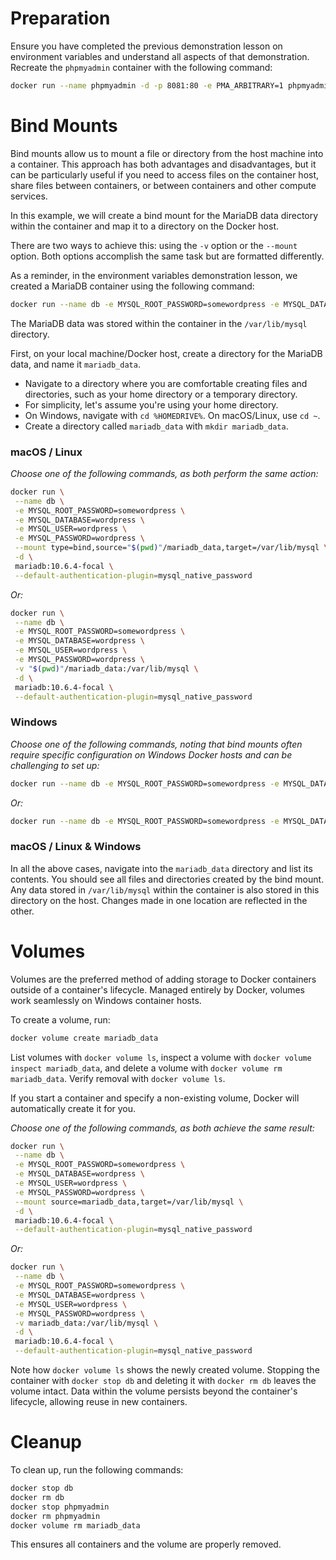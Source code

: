 # Preparation

Ensure you have completed the previous demonstration lesson on environment variables and understand all aspects of that demonstration. Recreate the `phpmyadmin` container with the following command:

```sh
docker run --name phpmyadmin -d -p 8081:80 -e PMA_ARBITRARY=1 phpmyadmin/phpmyadmin
```

# Bind Mounts

Bind mounts allow us to mount a file or directory from the host machine into a container. This approach has both advantages and disadvantages, but it can be particularly useful if you need to access files on the container host, share files between containers, or between containers and other compute services.

In this example, we will create a bind mount for the MariaDB data directory within the container and map it to a directory on the Docker host.

There are two ways to achieve this: using the `-v` option or the `--mount` option. Both options accomplish the same task but are formatted differently.

As a reminder, in the environment variables demonstration lesson, we created a MariaDB container using the following command:

```sh
docker run --name db -e MYSQL_ROOT_PASSWORD=somewordpress -e MYSQL_DATABASE=wordpress -e MYSQL_USER=wordpress -e MYSQL_PASSWORD=wordpress -d mariadb:10.6.4-focal --default-authentication-plugin=mysql_native_password
```

The MariaDB data was stored within the container in the `/var/lib/mysql` directory.

First, on your local machine/Docker host, create a directory for the MariaDB data, and name it `mariadb_data`.

- Navigate to a directory where you are comfortable creating files and directories, such as your home directory or a temporary directory.
- For simplicity, let's assume you're using your home directory.
- On Windows, navigate with `cd %HOMEDRIVE%`. On macOS/Linux, use `cd ~`.
- Create a directory called `mariadb_data` with `mkdir mariadb_data`.

### macOS / Linux

*Choose one of the following commands, as both perform the same action:*

```sh
docker run \
 --name db \
 -e MYSQL_ROOT_PASSWORD=somewordpress \
 -e MYSQL_DATABASE=wordpress \
 -e MYSQL_USER=wordpress \
 -e MYSQL_PASSWORD=wordpress \
 --mount type=bind,source="$(pwd)"/mariadb_data,target=/var/lib/mysql \
 -d \
 mariadb:10.6.4-focal \
 --default-authentication-plugin=mysql_native_password
```

*Or:*

```sh
docker run \
 --name db \
 -e MYSQL_ROOT_PASSWORD=somewordpress \
 -e MYSQL_DATABASE=wordpress \
 -e MYSQL_USER=wordpress \
 -e MYSQL_PASSWORD=wordpress \
 -v "$(pwd)"/mariadb_data:/var/lib/mysql \
 -d \
 mariadb:10.6.4-focal \
 --default-authentication-plugin=mysql_native_password
```

### Windows

*Choose one of the following commands, noting that bind mounts often require specific configuration on Windows Docker hosts and can be challenging to set up:*

```sh
docker run --name db -e MYSQL_ROOT_PASSWORD=somewordpress -e MYSQL_DATABASE=wordpress -e MYSQL_USER=wordpress -e MYSQL_PASSWORD=wordpress --mount type=bind,source=%cd%/mariadb_data,target=/var/lib/mysql -d mariadb:10.6.4-focal --default-authentication-plugin=mysql_native_password
```

*Or:*

```sh
docker run --name db -e MYSQL_ROOT_PASSWORD=somewordpress -e MYSQL_DATABASE=wordpress -e MYSQL_USER=wordpress -e MYSQL_PASSWORD=wordpress -v %cd%/mariadb_data:/var/lib/mysql -d mariadb:10.6.4-focal --default-authentication-plugin=mysql_native_password
```

### macOS / Linux & Windows

In all the above cases, navigate into the `mariadb_data` directory and list its contents. You should see all files and directories created by the bind mount. Any data stored in `/var/lib/mysql` within the container is also stored in this directory on the host. Changes made in one location are reflected in the other.

# Volumes

Volumes are the preferred method of adding storage to Docker containers outside of a container's lifecycle. Managed entirely by Docker, volumes work seamlessly on Windows container hosts.

To create a volume, run:

```sh
docker volume create mariadb_data
```

List volumes with `docker volume ls`, inspect a volume with `docker volume inspect mariadb_data`, and delete a volume with `docker volume rm mariadb_data`. Verify removal with `docker volume ls`.

If you start a container and specify a non-existing volume, Docker will automatically create it for you.

*Choose one of the following commands, as both achieve the same result:*

```sh
docker run \
 --name db \
 -e MYSQL_ROOT_PASSWORD=somewordpress \
 -e MYSQL_DATABASE=wordpress \
 -e MYSQL_USER=wordpress \
 -e MYSQL_PASSWORD=wordpress \
 --mount source=mariadb_data,target=/var/lib/mysql \
 -d \
 mariadb:10.6.4-focal \
 --default-authentication-plugin=mysql_native_password
```

*Or:*

```sh
docker run \
 --name db \
 -e MYSQL_ROOT_PASSWORD=somewordpress \
 -e MYSQL_DATABASE=wordpress \
 -e MYSQL_USER=wordpress \
 -e MYSQL_PASSWORD=wordpress \
 -v mariadb_data:/var/lib/mysql \
 -d \
 mariadb:10.6.4-focal \
 --default-authentication-plugin=mysql_native_password
```

Note how `docker volume ls` shows the newly created volume. Stopping the container with `docker stop db` and deleting it with `docker rm db` leaves the volume intact. Data within the volume persists beyond the container's lifecycle, allowing reuse in new containers.

# Cleanup

To clean up, run the following commands:

```sh
docker stop db
docker rm db
docker stop phpmyadmin
docker rm phpmyadmin
docker volume rm mariadb_data
```

This ensures all containers and the volume are properly removed.